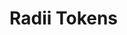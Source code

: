 <script setup>
  import * as tokens from 'https://cdn.jsdelivr.net/npm/olympus-ds-design-tokens@0.0.8/lib/radii.js'
  const types = [''];
</script>

# Radii Tokens

<TokenView 
  v-for="(type, index) in types" 
  category="radii" 
  orderBy="valueWithoutUnit"
  :tokens="tokens"
  :key="index" 
  :type="type" 
/>
